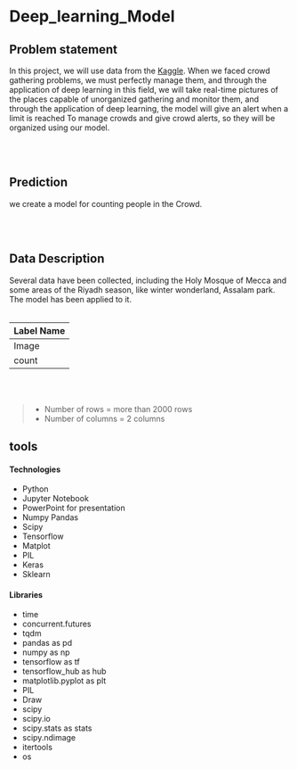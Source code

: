 # Deep_learning_Model

## Problem statement
In this project, we will use data from the [Kaggle](https://www.kaggle.com/fmena14/crowd-counting/code). When we faced crowd gathering problems, we must perfectly manage them, and through the application of deep learning in this field, we will take real-time pictures of the places capable of unorganized gathering and monitor them, 
and through the application of deep learning, the model will give an alert when a limit is reached To manage crowds and give crowd alerts, so they will 
be organized using our model.

<br/>
<br/>

## Prediction
we create a model for counting people in the Crowd.
 
<br/>
<br/>

## Data Description 
Several data have been collected, including the Holy Mosque of Mecca and some areas of the Riyadh season, 
like winter wonderland, Assalam park. The model has been applied to it.
<br/>
<br/>

| Label Name        | 
|-------------------|
|Image              |
|count              |

<br/>
<br/>

> * Number of rows = more than 2000 rows
> * Number of columns = 2 columns

## tools

#### Technologies
* Python
* Jupyter Notebook
* PowerPoint for presentation
* Numpy Pandas 
* Scipy 
* Tensorflow
* Matplot 
* PIL
* Keras 
* Sklearn

#### Libraries
* time
* concurrent.futures
* tqdm
* pandas as pd
* numpy as np
* tensorflow as tf
* tensorflow_hub as hub
* matplotlib.pyplot as plt
* PIL
* Draw
* scipy
* scipy.io
* scipy.stats as stats
* scipy.ndimage
* itertools
* os
